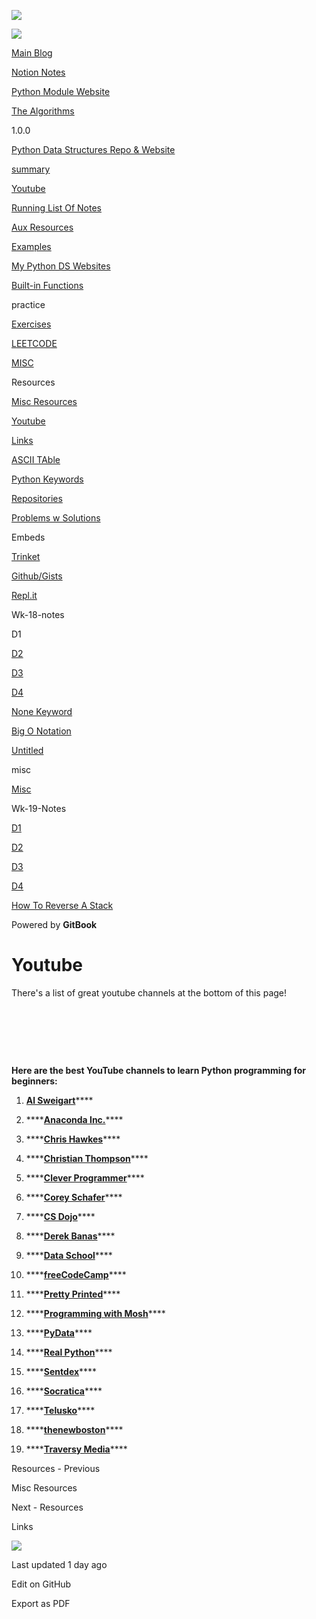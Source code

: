 <a href="../index.html" class="link-a079aa82--primary-53a25e66--logoLink-10d08504"></a>

<img src="https://gblobscdn.gitbook.com/spaces%2F-MgPMwrt_bII3PHshADs%2Favatar-rectangle-1628628415210.png?alt=media" class="image-67b14f24--logo-35ac2404--small-5fbe8ad7" />

<a href="../index.html" class="link-a079aa82--primary-53a25e66--logoLink-10d08504"></a>

<img src="https://gblobscdn.gitbook.com/spaces%2F-MgPMwrt_bII3PHshADs%2Favatar-rectangle-1628628415210.png?alt=media" class="image-67b14f24--logo-35ac2404--medium-5fbe8af6" />

<a href="https://bgoonz-blog.netlify.app/#gsc.tab=0" class="button-36063075--medium-6e2a217a--button-f76f0854--linkButton-67c61496--links-4b2c949c"><span class="text-4505230f--UIH400-4e41e82a--textContentFamily-49a318e1--text-8ee2c8b2"><span class="text-4505230f--UIH400-4e41e82a--textContentFamily-49a318e1">Main Blog</span></span></a>

<a href="https://golden-lobe-519.notion.site/Data-Structures-c3fe3debbe494b929ed2f20070b631f8" class="button-36063075--medium-6e2a217a--button-f76f0854--linkButton-67c61496--links-4b2c949c"><span class="text-4505230f--UIH400-4e41e82a--textContentFamily-49a318e1--text-8ee2c8b2"><span class="text-4505230f--UIH400-4e41e82a--textContentFamily-49a318e1">Notion Notes</span></span></a>

<a href="https://thealgorithms.netlify.app/#" class="button-36063075--medium-6e2a217a--button-f76f0854--linkButton-67c61496--links-4b2c949c"><span class="text-4505230f--UIH400-4e41e82a--textContentFamily-49a318e1--text-8ee2c8b2"><span class="text-4505230f--UIH400-4e41e82a--textContentFamily-49a318e1">Python Module Website</span></span></a>

<a href="https://bgoonz-branch-the-algos.vercel.app/" class="button-36063075--medium-6e2a217a--button-f76f0854--linkButton-67c61496--links-4b2c949c"><span class="text-4505230f--UIH400-4e41e82a--textContentFamily-49a318e1--text-8ee2c8b2"><span class="text-4505230f--UIH400-4e41e82a--textContentFamily-49a318e1">The Algorithms</span></span></a>

1.0.0

<a href="../index.html" class="navButton-94f2579c--navButtonClickable-161b88ca"><span class="text-4505230f--UIH300-2063425d--textContentFamily-49a318e1--navButtonLabel-14a4968f">Python Data Structures Repo &amp; Website</span></a>

<a href="../summary.html" class="navButton-94f2579c--navButtonClickable-161b88ca"><span class="text-4505230f--UIH300-2063425d--textContentFamily-49a318e1--navButtonLabel-14a4968f">summary</span></a>

<a href="../youtube.html" class="navButton-94f2579c--navButtonClickable-161b88ca"><span class="text-4505230f--UIH300-2063425d--textContentFamily-49a318e1--navButtonLabel-14a4968f">Youtube</span></a>

<a href="../running-list-of-notes.html" class="navButton-94f2579c--navButtonClickable-161b88ca"><span class="text-4505230f--UIH300-2063425d--textContentFamily-49a318e1--navButtonLabel-14a4968f">Running List Of Notes</span></a>

<a href="../aux-resources.html" class="navButton-94f2579c--navButtonClickable-161b88ca"><span class="text-4505230f--UIH300-2063425d--textContentFamily-49a318e1--navButtonLabel-14a4968f">Aux Resources</span></a>

<a href="../untitled.html" class="navButton-94f2579c--navButtonClickable-161b88ca"><span class="text-4505230f--UIH300-2063425d--textContentFamily-49a318e1--navButtonLabel-14a4968f">Examples</span></a>

<a href="../my-python-ds-websites.html" class="navButton-94f2579c--navButtonClickable-161b88ca"><span class="text-4505230f--UIH300-2063425d--textContentFamily-49a318e1--navButtonLabel-14a4968f">My Python DS Websites</span></a>

<a href="../built-in-functions.html" class="navButton-94f2579c--navButtonClickable-161b88ca"><span class="text-4505230f--UIH300-2063425d--textContentFamily-49a318e1--navButtonLabel-14a4968f">Built-in Functions</span></a>

<span class="text-4505230f--UIH300-2063425d--textContentFamily-49a318e1--navButtonLabel-14a4968f"><span class="text-4505230f--InfoH200-3a8a7a86--textContentFamily-49a318e1">practice</span></span>

<a href="../practice/exercises.html" class="navButton-94f2579c--navButtonClickable-161b88ca"><span class="text-4505230f--UIH300-2063425d--textContentFamily-49a318e1--navButtonLabel-14a4968f">Exercises</span></a>

<a href="../practice/leetcode.html" class="navButton-94f2579c--navButtonClickable-161b88ca"><span class="text-4505230f--UIH300-2063425d--textContentFamily-49a318e1--navButtonLabel-14a4968f">LEETCODE</span></a>

<a href="../practice/untitled.html" class="navButton-94f2579c--navButtonClickable-161b88ca"><span class="text-4505230f--UIH300-2063425d--textContentFamily-49a318e1--navButtonLabel-14a4968f">MISC</span></a>

<span class="text-4505230f--UIH300-2063425d--textContentFamily-49a318e1--navButtonLabel-14a4968f"><span class="text-4505230f--InfoH200-3a8a7a86--textContentFamily-49a318e1">Resources</span></span>

<a href="misc-resources.html" class="navButton-94f2579c--navButtonClickable-161b88ca"><span class="text-4505230f--UIH300-2063425d--textContentFamily-49a318e1--navButtonLabel-14a4968f">Misc Resources</span></a>

<a href="youtube-1.html" class="navButton-94f2579c--navButtonClickable-161b88ca--navButtonOpened-6a88552e"><span class="text-4505230f--UIH300-2063425d--textContentFamily-49a318e1--navButtonLabel-14a4968f">Youtube</span></a>

<a href="links.html" class="navButton-94f2579c--navButtonClickable-161b88ca"><span class="text-4505230f--UIH300-2063425d--textContentFamily-49a318e1--navButtonLabel-14a4968f">Links</span></a>

<a href="ascii-table.html" class="navButton-94f2579c--navButtonClickable-161b88ca"><span class="text-4505230f--UIH300-2063425d--textContentFamily-49a318e1--navButtonLabel-14a4968f">ASCII TAble</span></a>

<a href="python-keywords.html" class="navButton-94f2579c--navButtonClickable-161b88ca"><span class="text-4505230f--UIH300-2063425d--textContentFamily-49a318e1--navButtonLabel-14a4968f">Python Keywords</span></a>

<a href="repositories.html" class="navButton-94f2579c--navButtonClickable-161b88ca"><span class="text-4505230f--UIH300-2063425d--textContentFamily-49a318e1--navButtonLabel-14a4968f">Repositories</span></a>

<a href="problems-w-solutions.html" class="navButton-94f2579c--navButtonClickable-161b88ca"><span class="text-4505230f--UIH300-2063425d--textContentFamily-49a318e1--navButtonLabel-14a4968f">Problems w Solutions</span></a>

<span class="text-4505230f--UIH300-2063425d--textContentFamily-49a318e1--navButtonLabel-14a4968f"><span class="text-4505230f--InfoH200-3a8a7a86--textContentFamily-49a318e1">Embeds</span></span>

<a href="../embeds/trinket.html" class="navButton-94f2579c--navButtonClickable-161b88ca"><span class="text-4505230f--UIH300-2063425d--textContentFamily-49a318e1--navButtonLabel-14a4968f">Trinket</span></a>

<a href="../embeds/github-gists.html" class="navButton-94f2579c--navButtonClickable-161b88ca"><span class="text-4505230f--UIH300-2063425d--textContentFamily-49a318e1--navButtonLabel-14a4968f">Github/Gists</span></a>

<a href="../embeds/repl.it.html" class="navButton-94f2579c--navButtonClickable-161b88ca"><span class="text-4505230f--UIH300-2063425d--textContentFamily-49a318e1--navButtonLabel-14a4968f">Repl.it</span></a>

<span class="text-4505230f--UIH300-2063425d--textContentFamily-49a318e1--navButtonLabel-14a4968f"><span class="text-4505230f--InfoH200-3a8a7a86--textContentFamily-49a318e1">Wk-18-notes</span></span>

<span class="text-4505230f--UIH300-2063425d--textContentFamily-49a318e1--navButtonLabel-14a4968f">D1</span>

<a href="../wk-18/d2.html" class="navButton-94f2579c--navButtonClickable-161b88ca"><span class="text-4505230f--UIH300-2063425d--textContentFamily-49a318e1--navButtonLabel-14a4968f">D2</span></a>

<a href="../wk-18/d3.html" class="navButton-94f2579c--navButtonClickable-161b88ca"><span class="text-4505230f--UIH300-2063425d--textContentFamily-49a318e1--navButtonLabel-14a4968f">D3</span></a>

<a href="../wk-18/d4.html" class="navButton-94f2579c--navButtonClickable-161b88ca"><span class="text-4505230f--UIH300-2063425d--textContentFamily-49a318e1--navButtonLabel-14a4968f">D4</span></a>

<a href="../wk-18/none-keyword.html" class="navButton-94f2579c--navButtonClickable-161b88ca"><span class="text-4505230f--UIH300-2063425d--textContentFamily-49a318e1--navButtonLabel-14a4968f">None Keyword</span></a>

<a href="../wk-18/big-o-notation.html" class="navButton-94f2579c--navButtonClickable-161b88ca"><span class="text-4505230f--UIH300-2063425d--textContentFamily-49a318e1--navButtonLabel-14a4968f">Big O Notation</span></a>

<a href="../wk-18/untitled.html" class="navButton-94f2579c--navButtonClickable-161b88ca"><span class="text-4505230f--UIH300-2063425d--textContentFamily-49a318e1--navButtonLabel-14a4968f">Untitled</span></a>

<span class="text-4505230f--UIH300-2063425d--textContentFamily-49a318e1--navButtonLabel-14a4968f"><span class="text-4505230f--InfoH200-3a8a7a86--textContentFamily-49a318e1">misc</span></span>

<a href="../misc/misc.html" class="navButton-94f2579c--navButtonClickable-161b88ca"><span class="text-4505230f--UIH300-2063425d--textContentFamily-49a318e1--navButtonLabel-14a4968f">Misc</span></a>

<span class="text-4505230f--UIH300-2063425d--textContentFamily-49a318e1--navButtonLabel-14a4968f"><span class="text-4505230f--InfoH200-3a8a7a86--textContentFamily-49a318e1">Wk-19-Notes</span></span>

<a href="../wk-19-notes/d1.html" class="navButton-94f2579c--navButtonClickable-161b88ca"><span class="text-4505230f--UIH300-2063425d--textContentFamily-49a318e1--navButtonLabel-14a4968f">D1</span></a>

<a href="../wk-19-notes/d2.html" class="navButton-94f2579c--navButtonClickable-161b88ca"><span class="text-4505230f--UIH300-2063425d--textContentFamily-49a318e1--navButtonLabel-14a4968f">D2</span></a>

<a href="../wk-19-notes/d3.html" class="navButton-94f2579c--navButtonClickable-161b88ca"><span class="text-4505230f--UIH300-2063425d--textContentFamily-49a318e1--navButtonLabel-14a4968f">D3</span></a>

<a href="../wk-19-notes/untitled.html" class="navButton-94f2579c--navButtonClickable-161b88ca"><span class="text-4505230f--UIH300-2063425d--textContentFamily-49a318e1--navButtonLabel-14a4968f">D4</span></a>

<a href="../wk-19-notes/how-to-reverse-a-stack.html" class="navButton-94f2579c--navButtonClickable-161b88ca"><span class="text-4505230f--UIH300-2063425d--textContentFamily-49a318e1--navButtonLabel-14a4968f">How To Reverse A Stack</span></a>

<a href="https://www.gitbook.com/?utm_source=content&amp;utm_medium=trademark&amp;utm_campaign=bootcamp42" class="reset-3c756112--trademark-a8da4b94"></a>

<span class="text-4505230f--TextH200-a3425406--textUIFamily-5ebd8e40">Powered by **GitBook**</span>

<span class="text-4505230f--DisplayH900-bfb998fa--textContentFamily-49a318e1">Youtube</span>
============================================================================================

<span class="text-4505230f--UIH300-2063425d--textUIFamily-5ebd8e40--text-8ee2c8b2"></span>

<span class="text-4505230f--UIH300-2063425d--textUIFamily-5ebd8e40--text-8ee2c8b2"></span>

<span class="text-4505230f--TextH400-3033861f--textContentFamily-49a318e1">There's a list of great youtube channels at the bottom of this page!</span>

<span class="text-4505230f--TextH400-3033861f--textContentFamily-49a318e1"><span data-key="0f20be5b941d4865be874415f7347b90"><span data-offset-key="0f20be5b941d4865be874415f7347b90:0"><span data-slate-zero-width="n">​</span></span></span></span>

<span class="text-4505230f--TextH400-3033861f--textContentFamily-49a318e1"><span data-key="ae521c0809194dcca56cc7dc4d4a58c0"><span data-offset-key="ae521c0809194dcca56cc7dc4d4a58c0:0"><span data-slate-zero-width="n">​</span></span></span></span>

<span class="text-4505230f--TextH400-3033861f--textContentFamily-49a318e1"><span data-key="691e8da0af1f41259225664bbf979d40"><span data-offset-key="691e8da0af1f41259225664bbf979d40:0"><span data-slate-zero-width="n">​</span></span></span></span>

<span class="text-4505230f--TextH400-3033861f--textContentFamily-49a318e1"><span data-key="2ded1be8aabc44f9b54f9da992a2fb25"><span data-offset-key="2ded1be8aabc44f9b54f9da992a2fb25:0">**Here are the best YouTube channels to learn Python programming for beginners:**</span></span></span>

1.  <span class="text-4505230f--TextH400-3033861f--textContentFamily-49a318e1"><span data-key="cf4eb4a2c2a841a68673d6d184d7d411"><span data-offset-key="cf4eb4a2c2a841a68673d6d184d7d411:0"><span data-slate-zero-width="z">​</span></span></span><a href="https://mikkegoes.com/youtube-channels-learn-python/#al-sweigart" class="link-a079aa82--primary-53a25e66--link-faf6c434"><span data-key="ffe69f73682745f9a33066370888795a"><span data-offset-key="ffe69f73682745f9a33066370888795a:0"><strong>Al Sweigart</strong></span></span></a><span data-key="8023fd12367b4b4ab686ac4470bc6e72"><span data-offset-key="8023fd12367b4b4ab686ac4470bc6e72:0">\*\*\*\*</span></span></span>

2.  <span class="text-4505230f--TextH400-3033861f--textContentFamily-49a318e1"><span data-key="e4e77c5bffd74f4e8f7e596925c1ee06"><span data-offset-key="e4e77c5bffd74f4e8f7e596925c1ee06:0">\*\*\*\*</span></span><a href="https://mikkegoes.com/youtube-channels-learn-python/#anaconda" class="link-a079aa82--primary-53a25e66--link-faf6c434"><span data-key="af133c729d114451be59239f2a51fe74"><span data-offset-key="af133c729d114451be59239f2a51fe74:0"><strong>Anaconda Inc.</strong></span></span></a><span data-key="bf11bbbadbd848d99b3a0592a8b4a984"><span data-offset-key="bf11bbbadbd848d99b3a0592a8b4a984:0">\*\*\*\*</span></span></span>

3.  <span class="text-4505230f--TextH400-3033861f--textContentFamily-49a318e1"><span data-key="ee289fd7154c4d5fb48378e557ac2518"><span data-offset-key="ee289fd7154c4d5fb48378e557ac2518:0">\*\*\*\*</span></span><a href="https://mikkegoes.com/youtube-channels-learn-python/#chris-hawkes" class="link-a079aa82--primary-53a25e66--link-faf6c434"><span data-key="86382988d839463b9d5bd614493b7abc"><span data-offset-key="86382988d839463b9d5bd614493b7abc:0"><strong>Chris Hawkes</strong></span></span></a><span data-key="68db2a4a312f4aba8b6f02073fcd67f3"><span data-offset-key="68db2a4a312f4aba8b6f02073fcd67f3:0">\*\*\*\*</span></span></span>

4.  <span class="text-4505230f--TextH400-3033861f--textContentFamily-49a318e1"><span data-key="64614278572c42bdb1904abdb3cfc4e5"><span data-offset-key="64614278572c42bdb1904abdb3cfc4e5:0">\*\*\*\*</span></span><a href="https://mikkegoes.com/youtube-channels-learn-python/#christian-thompson" class="link-a079aa82--primary-53a25e66--link-faf6c434"><span data-key="453852a2ed334f03857d8bdbd8b1042b"><span data-offset-key="453852a2ed334f03857d8bdbd8b1042b:0"><strong>Christian Thompson</strong></span></span></a><span data-key="c625b34adf284438a1f403a5bee33174"><span data-offset-key="c625b34adf284438a1f403a5bee33174:0">\*\*\*\*</span></span></span>

5.  <span class="text-4505230f--TextH400-3033861f--textContentFamily-49a318e1"><span data-key="66b87b11020b47d79a177a936559b3c9"><span data-offset-key="66b87b11020b47d79a177a936559b3c9:0">\*\*\*\*</span></span><a href="https://mikkegoes.com/youtube-channels-learn-python/#clever-programmer" class="link-a079aa82--primary-53a25e66--link-faf6c434"><span data-key="9f138507644f4af2aa28f7d40b7e8214"><span data-offset-key="9f138507644f4af2aa28f7d40b7e8214:0"><strong>Clever Programmer</strong></span></span></a><span data-key="a083d53f28854fc78db7690f6cabe15a"><span data-offset-key="a083d53f28854fc78db7690f6cabe15a:0">\*\*\*\*</span></span></span>

6.  <span class="text-4505230f--TextH400-3033861f--textContentFamily-49a318e1"><span data-key="0b2b40542af64fc698cb23e5e19db9a1"><span data-offset-key="0b2b40542af64fc698cb23e5e19db9a1:0">\*\*\*\*</span></span><a href="https://mikkegoes.com/youtube-channels-learn-python/#corey-schafer" class="link-a079aa82--primary-53a25e66--link-faf6c434"><span data-key="30a69aae7eff4c5ab82616ea4a4eeb38"><span data-offset-key="30a69aae7eff4c5ab82616ea4a4eeb38:0"><strong>Corey Schafer</strong></span></span></a><span data-key="40fc539cf2fd4856b27fa9db8f05211b"><span data-offset-key="40fc539cf2fd4856b27fa9db8f05211b:0">\*\*\*\*</span></span></span>

7.  <span class="text-4505230f--TextH400-3033861f--textContentFamily-49a318e1"><span data-key="d0bfc51d27494fb7b5e93c7ca6553ebb"><span data-offset-key="d0bfc51d27494fb7b5e93c7ca6553ebb:0">\*\*\*\*</span></span><a href="https://mikkegoes.com/youtube-channels-learn-python/#cs-dojo" class="link-a079aa82--primary-53a25e66--link-faf6c434"><span data-key="1bcafa89b8914c638d2a9913fba28e30"><span data-offset-key="1bcafa89b8914c638d2a9913fba28e30:0"><strong>CS Dojo</strong></span></span></a><span data-key="ab3baa26033945349bfa07d9412ac2ee"><span data-offset-key="ab3baa26033945349bfa07d9412ac2ee:0">\*\*\*\*</span></span></span>

8.  <span class="text-4505230f--TextH400-3033861f--textContentFamily-49a318e1"><span data-key="953d4e9a2c3f454891971679a005011b"><span data-offset-key="953d4e9a2c3f454891971679a005011b:0">\*\*\*\*</span></span><a href="https://mikkegoes.com/youtube-channels-learn-python/#derek-banas" class="link-a079aa82--primary-53a25e66--link-faf6c434"><span data-key="decd20fe38124e24a89ece478811c659"><span data-offset-key="decd20fe38124e24a89ece478811c659:0"><strong>Derek Banas</strong></span></span></a><span data-key="642e60617f2f436dab7a061e6633d775"><span data-offset-key="642e60617f2f436dab7a061e6633d775:0">\*\*\*\*</span></span></span>

9.  <span class="text-4505230f--TextH400-3033861f--textContentFamily-49a318e1"><span data-key="cd286851d86545f2bc95399213f9209f"><span data-offset-key="cd286851d86545f2bc95399213f9209f:0">\*\*\*\*</span></span><a href="https://mikkegoes.com/youtube-channels-learn-python/#data-school" class="link-a079aa82--primary-53a25e66--link-faf6c434"><span data-key="f210d3170904492593f43f3b193e9433"><span data-offset-key="f210d3170904492593f43f3b193e9433:0"><strong>Data School</strong></span></span></a><span data-key="78aa6835af5149d49933ba4e19ea8c10"><span data-offset-key="78aa6835af5149d49933ba4e19ea8c10:0">\*\*\*\*</span></span></span>

10. <span class="text-4505230f--TextH400-3033861f--textContentFamily-49a318e1"><span data-key="b6d14aacc57646c79f03169860e1200d"><span data-offset-key="b6d14aacc57646c79f03169860e1200d:0">\*\*\*\*</span></span><a href="https://mikkegoes.com/youtube-channels-learn-python/#freecodecamp" class="link-a079aa82--primary-53a25e66--link-faf6c434"><span data-key="a348320c57914386aa0baa84d54a567d"><span data-offset-key="a348320c57914386aa0baa84d54a567d:0"><strong>freeCodeCamp</strong></span></span></a><span data-key="539139f0e0c04f09bde87f67de7a9b52"><span data-offset-key="539139f0e0c04f09bde87f67de7a9b52:0">\*\*\*\*</span></span></span>

11. <span class="text-4505230f--TextH400-3033861f--textContentFamily-49a318e1"><span data-key="2c1bdd8ade014d6580d08ec0e67f16b2"><span data-offset-key="2c1bdd8ade014d6580d08ec0e67f16b2:0">\*\*\*\*</span></span><a href="https://mikkegoes.com/youtube-channels-learn-python/#pretty-printed" class="link-a079aa82--primary-53a25e66--link-faf6c434"><span data-key="092e516c35fe499c8dbe81526831b62d"><span data-offset-key="092e516c35fe499c8dbe81526831b62d:0"><strong>Pretty Printed</strong></span></span></a><span data-key="44505728cf9a46b7978faf48d5b9d9e7"><span data-offset-key="44505728cf9a46b7978faf48d5b9d9e7:0">\*\*\*\*</span></span></span>

12. <span class="text-4505230f--TextH400-3033861f--textContentFamily-49a318e1"><span data-key="1dfb6f298f64476da717533b7a614cd8"><span data-offset-key="1dfb6f298f64476da717533b7a614cd8:0">\*\*\*\*</span></span><a href="https://mikkegoes.com/youtube-channels-learn-python/#programming-with-mosh" class="link-a079aa82--primary-53a25e66--link-faf6c434"><span data-key="2b95e139a8fb4b26b86aff50f6c1d087"><span data-offset-key="2b95e139a8fb4b26b86aff50f6c1d087:0"><strong>Programming with Mosh</strong></span></span></a><span data-key="3c5bb76c9958450da37ad922dd4e6699"><span data-offset-key="3c5bb76c9958450da37ad922dd4e6699:0">\*\*\*\*</span></span></span>

13. <span class="text-4505230f--TextH400-3033861f--textContentFamily-49a318e1"><span data-key="f4e68717b4854879ba9d947964757bea"><span data-offset-key="f4e68717b4854879ba9d947964757bea:0">\*\*\*\*</span></span><a href="https://mikkegoes.com/youtube-channels-learn-python/#pydata" class="link-a079aa82--primary-53a25e66--link-faf6c434"><span data-key="bc1fabcb592c4ad083e64a25f61d0ca7"><span data-offset-key="bc1fabcb592c4ad083e64a25f61d0ca7:0"><strong>PyData</strong></span></span></a><span data-key="3fc1a81dfaef4212ac6815924f96dd9d"><span data-offset-key="3fc1a81dfaef4212ac6815924f96dd9d:0">\*\*\*\*</span></span></span>

14. <span class="text-4505230f--TextH400-3033861f--textContentFamily-49a318e1"><span data-key="320c88a2296644d7bc8e93f629f98529"><span data-offset-key="320c88a2296644d7bc8e93f629f98529:0">\*\*\*\*</span></span><a href="https://mikkegoes.com/youtube-channels-learn-python/#real-python" class="link-a079aa82--primary-53a25e66--link-faf6c434"><span data-key="8affa0eb51d748ffbb10c77db384ae03"><span data-offset-key="8affa0eb51d748ffbb10c77db384ae03:0"><strong>Real Python</strong></span></span></a><span data-key="03d2e5990b3c4f73956ff6baa1864a04"><span data-offset-key="03d2e5990b3c4f73956ff6baa1864a04:0">\*\*\*\*</span></span></span>

15. <span class="text-4505230f--TextH400-3033861f--textContentFamily-49a318e1"><span data-key="72f9a7ad3fb94290b909315da81f96a3"><span data-offset-key="72f9a7ad3fb94290b909315da81f96a3:0">\*\*\*\*</span></span><a href="https://mikkegoes.com/youtube-channels-learn-python/#sentdex" class="link-a079aa82--primary-53a25e66--link-faf6c434"><span data-key="783e4b21d32043b0b4c30eed7136a917"><span data-offset-key="783e4b21d32043b0b4c30eed7136a917:0"><strong>Sentdex</strong></span></span></a><span data-key="cdbe66c4e9134e51bdf4671ad1dfb3fb"><span data-offset-key="cdbe66c4e9134e51bdf4671ad1dfb3fb:0">\*\*\*\*</span></span></span>

16. <span class="text-4505230f--TextH400-3033861f--textContentFamily-49a318e1"><span data-key="68f39616c24c4592b9ac3f42c0df44b0"><span data-offset-key="68f39616c24c4592b9ac3f42c0df44b0:0">\*\*\*\*</span></span><a href="https://mikkegoes.com/youtube-channels-learn-python/#socratica" class="link-a079aa82--primary-53a25e66--link-faf6c434"><span data-key="d35519ce8cf044e796a7432adb368dac"><span data-offset-key="d35519ce8cf044e796a7432adb368dac:0"><strong>Socratica</strong></span></span></a><span data-key="bce43407b488431eadb5811b38b835b2"><span data-offset-key="bce43407b488431eadb5811b38b835b2:0">\*\*\*\*</span></span></span>

17. <span class="text-4505230f--TextH400-3033861f--textContentFamily-49a318e1"><span data-key="62ae32399eaf49e6b09cfb11c839e211"><span data-offset-key="62ae32399eaf49e6b09cfb11c839e211:0">\*\*\*\*</span></span><a href="https://mikkegoes.com/youtube-channels-learn-python/#telusko" class="link-a079aa82--primary-53a25e66--link-faf6c434"><span data-key="9a526634579f4fc194823167d9f16877"><span data-offset-key="9a526634579f4fc194823167d9f16877:0"><strong>Telusko</strong></span></span></a><span data-key="b05d9598f87b42c7bbd09527026912b4"><span data-offset-key="b05d9598f87b42c7bbd09527026912b4:0">\*\*\*\*</span></span></span>

18. <span class="text-4505230f--TextH400-3033861f--textContentFamily-49a318e1"><span data-key="97018ff2a23140faa4fd808fe2a13d66"><span data-offset-key="97018ff2a23140faa4fd808fe2a13d66:0">\*\*\*\*</span></span><a href="https://mikkegoes.com/youtube-channels-learn-python/#thenewboston" class="link-a079aa82--primary-53a25e66--link-faf6c434"><span data-key="4b9037c4618047bf8ef2ab0fd9cb3ee5"><span data-offset-key="4b9037c4618047bf8ef2ab0fd9cb3ee5:0"><strong>thenewboston</strong></span></span></a><span data-key="f3f48509fe66426b8e8de9d4b9e56086"><span data-offset-key="f3f48509fe66426b8e8de9d4b9e56086:0">\*\*\*\*</span></span></span>

19. <span class="text-4505230f--TextH400-3033861f--textContentFamily-49a318e1"><span data-key="cc2fff9c374845c2974fa782ea582a6d"><span data-offset-key="cc2fff9c374845c2974fa782ea582a6d:0">\*\*\*\*</span></span><a href="https://mikkegoes.com/youtube-channels-learn-python/#traversy-media" class="link-a079aa82--primary-53a25e66--link-faf6c434"><span data-key="3a95a0853f144dcc84afbd69c5ca79e1"><span data-offset-key="3a95a0853f144dcc84afbd69c5ca79e1:0"><strong>Traversy Media</strong></span></span></a><span data-key="3dc90a6dee594e97ab44ab11501cb33b"><span data-offset-key="3dc90a6dee594e97ab44ab11501cb33b:0">\*\*\*\*</span></span></span>

<a href="misc-resources.html" class="reset-3c756112--card-6570f064--whiteCard-fff091a4--cardPrevious-56a5e674"></a>

<span class="text-4505230f--TextH200-a3425406--textContentFamily-49a318e1">Resources - Previous</span>

<span class="text-4505230f--UIH400-4e41e82a--textContentFamily-49a318e1">Misc Resources</span>

<a href="links.html" class="reset-3c756112--card-6570f064--whiteCard-fff091a4--cardNext-19241c42"></a>

<span class="text-4505230f--TextH200-a3425406--textContentFamily-49a318e1">Next - Resources</span>

<span class="text-4505230f--UIH400-4e41e82a--textContentFamily-49a318e1">Links</span>

<img src="https://avatars.githubusercontent.com/u/66654881?v=4" class="image-67b14f24--avatar-1c1d03ec" />

<span class="text-4505230f--TextH200-a3425406--textContentFamily-49a318e1">Last updated 1 day ago</span>

<a href="https://github.com/bgoonz/DATA_STRUC_PYTHON_NOTES/blob/master/resources/youtube-1.md" class="reset-3c756112--menuItem-aa02f6ec--menuItemLight-757d5235--menuItemInline-173bdf97--pageSideMenuItem-22949732"></a>

<span class="text-4505230f--UIH300-2063425d--textUIFamily-5ebd8e40">Edit on GitHub</span>

<span class="text-4505230f--UIH300-2063425d--textUIFamily-5ebd8e40">Export as PDF</span>
